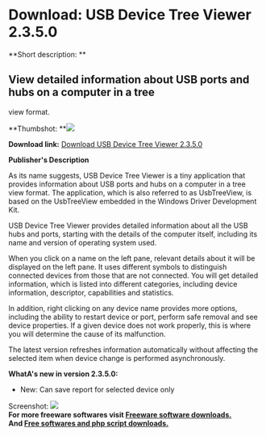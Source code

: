 # Download: USB Device Tree Viewer 2.3.5.0

**Short description: **

## View detailed information about USB ports and hubs on a computer in a tree
view format.

  
**Thumbshot: **![](http://www.freewarefiles.com/screenshot/usbdvctreevwr_md.jpg)   
  
**Download link:** [Download USB Device Tree Viewer 2.3.5.0](http://freesoftwares.boysofts.com/USB-Device-Tree-Viewer_program_93787.html)  
  

**Publisher's Description**  
  

As its name suggests, USB Device Tree Viewer is a tiny application that
provides information about USB ports and hubs on a computer in a tree view
format. The application, which is also referred to as UsbTreeView, is based on
the UsbTreeView embedded in the Windows Driver Development Kit.

USB Device Tree Viewer provides detailed information about all the USB hubs
and ports, starting with the details of the computer itself, including its
name and version of operating system used.

When you click on a name on the left pane, relevant details about it will be
displayed on the left pane. It uses different symbols to distinguish connected
devices from those that are not connected. You will get detailed information,
which is listed into different categories, including device information,
descriptor, capabilities and statistics.

In addition, right clicking on any device name provides more options,
including the ability to restart device or port, perform safe removal and see
device properties. If a given device does not work properly, this is where you
will determine the cause of its malfunction.

The latest version refreshes information automatically without affecting the
selected item when device change is performed asynchronously.

**WhatA's new in version 2.3.5.0:**

  * New: Can save report for selected device only 

  
  
Screenshot: ![](http://www.freewarefiles.com/screenshot/usbdvctreevwr.jpg)  
**For more freeware softwares visit [Freeware software downloads.](http://freesoftwares.boysofts.com/)**   
**And [Free softwares and php script downloads.](http://www.boysofts.com/)**


